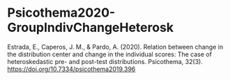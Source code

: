 # Psicothema2020-GroupIndivChangeHeterosk
Estrada, E., Caperos, J. M., &amp; Pardo, A. (2020). Relation between change in the distribution center and change in the individual scores: The case of heteroskedastic pre- and post-test distributions. Psicothema, 32(3). https://doi.org/10.7334/psicothema2019.396
